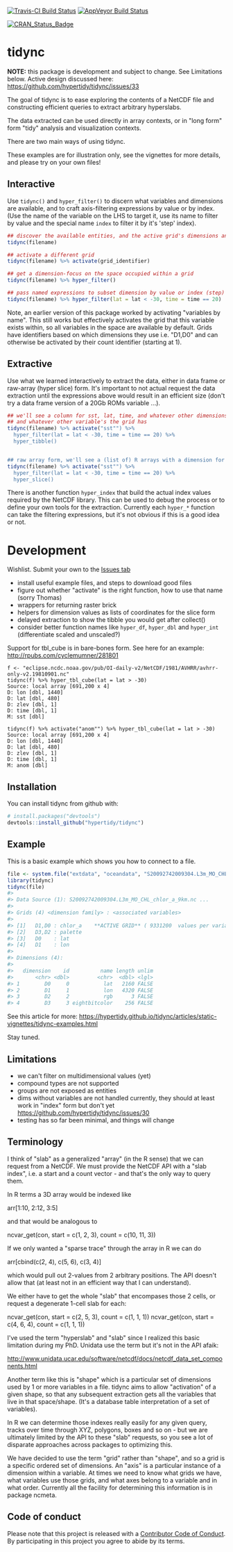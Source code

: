 
<!-- README.md is generated from README.Rmd. Please edit that file -->
[![Travis-CI Build Status](https://travis-ci.org/hypertidy/tidync.svg?branch=master)](https://travis-ci.org/hypertidy/tidync) [![AppVeyor Build Status](https://ci.appveyor.com/api/projects/status/github/hypertidy/tidync?branch=master&svg=true)](https://ci.appveyor.com/project/hypertidy/tidync)

[![CRAN\_Status\_Badge](http://www.r-pkg.org/badges/version/tidync)](https://cran.r-project.org/package=tidync)

tidync
======

**NOTE:** this package is development and subject to change. See Limitations below. Active design discussed here: <https://github.com/hypertidy/tidync/issues/33>

The goal of tidync is to ease exploring the contents of a NetCDF file and constructing efficient queries to extract arbitrary hyperslabs.

The data extracted can be used directly in array contexts, or in "long form" form "tidy" analysis and visualization contexts.

There are two main ways of using tidync.

These examples are for illustration only, see the vignettes for more details, and please try on your own files!

Interactive
-----------

Use `tidync()` and `hyper_filter()` to discern what variables and dimensions are available, and to craft axis-filtering expressions by value or by index. (Use the name of the variable on the LHS to target it, use its name to filter by value and the special name `index` to filter it by it's 'step' index).

``` r
## discover the available entities, and the active grid's dimensions and variables
tidync(filename)

## activate a different grid
tidync(filename) %>% activate(grid_identifier)

## get a dimension-focus on the space occupied within a grid
tidync(filename) %>% hyper_filter()

## pass named expressions to subset dimension by value or index (step)
tidync(filename) %>% hyper_filter(lat = lat < -30, time = time == 20)
```

Note, an earlier version of this package worked by activating "variables by name". This still works but effectively activates the grid that this variable exists within, so all variables in the space are available by default. Grids have identifiers based on which dimensions they use i.e. "D1,D0" and can otherwise be activated by their count identifier (starting at 1).

Extractive
----------

Use what we learned interactively to extract the data, either in data frame or raw-array (hyper slice) form. It's important to not actual request the data extraction until the expressions above would result in an efficient size (don't try a data frame version of a 20Gb ROMs variable ...).

``` r
## we'll see a column for sst, lat, time, and whatever other dimensions sst has
## and whatever other variable's the grid has
tidync(filename) %>% activate("sst"") %>% 
  hyper_filter(lat = lat < -30, time = time == 20) %>% 
  hyper_tibble()


## raw array form, we'll see a (list of) R arrays with a dimension for each seen by tidync(filename) %>% activate("sst"")
tidync(filename) %>% activate("sst"") %>% 
  hyper_filter(lat = lat < -30, time = time == 20) %>% 
  hyper_slice()
```

There is another function `hyper_index` that build the actual index values required by the NetCDF library. This can be used to debug the process or to define your own tools for the extraction. Currently each `hyper_*` function can take the filtering expressions, but it's not obvious if this is a good idea or not.

Development
===========

Wishlist. Submit your own to the [Issues tab](https://github.com/hypertidy/tidync)

-   install useful example files, and steps to download good files
-   figure out whether "activate" is the right function, how to use that name (sorry Thomas)
-   wrappers for returning raster brick
-   helpers for dimension values as lists of coordinates for the slice form
-   delayed extraction to show the tibble you would get after collect()
-   consider better function names like `hyper_df`, `hyper_dbl` and `hyper_int` (differentiate scaled and unscaled?)

Support for tbl\_cube is in bare-bones form. See here for an example: <http://rpubs.com/cyclemumner/281801>

    f <- "eclipse.ncdc.noaa.gov/pub/OI-daily-v2/NetCDF/1981/AVHRR/avhrr-only-v2.19810901.nc"
    tidync(f) %>% hyper_tbl_cube(lat = lat > -30)
    Source: local array [691,200 x 4]
    D: lon [dbl, 1440]
    D: lat [dbl, 480]
    D: zlev [dbl, 1]
    D: time [dbl, 1]
    M: sst [dbl]

    tidync(f) %>% activate("anom"") %>% hyper_tbl_cube(lat = lat > -30)
    Source: local array [691,200 x 4]
    D: lon [dbl, 1440]
    D: lat [dbl, 480]
    D: zlev [dbl, 1]
    D: time [dbl, 1]
    M: anom [dbl]

Installation
------------

You can install tidync from github with:

``` r
# install.packages("devtools")
devtools::install_github("hypertidy/tidync")
```

Example
-------

This is a basic example which shows you how to connect to a file.

``` r
file <- system.file("extdata", "oceandata", "S20092742009304.L3m_MO_CHL_chlor_a_9km.nc", package = "tidync")
library(tidync)
tidync(file) 
#> 
#> Data Source (1): S20092742009304.L3m_MO_CHL_chlor_a_9km.nc ...
#> 
#> Grids (4) <dimension family> : <associated variables> 
#> 
#> [1]   D1,D0 : chlor_a    **ACTIVE GRID** ( 9331200  values per variable)
#> [2]   D3,D2 : palette
#> [3]   D0    : lat
#> [4]   D1    : lon
#> 
#> Dimensions (4): 
#>   
#>   dimension    id          name length unlim 
#>       <chr> <dbl>         <chr>  <dbl> <lgl> 
#> 1        D0     0           lat   2160 FALSE 
#> 2        D1     1           lon   4320 FALSE 
#> 3        D2     2           rgb      3 FALSE 
#> 4        D3     3 eightbitcolor    256 FALSE
```

See this article for more: <https://hypertidy.github.io/tidync/articles/static-vignettes/tidync-examples.html>

Stay tuned.

Limitations
-----------

-   we can't filter on multidimensional values (yet)
-   compound types are not supported
-   groups are not exposed as entities
-   dims without variables are not handled currently, they should at least work in "index" form but don't yet <https://github.com/hypertidy/tidync/issues/30>
-   testing has so far been minimal, and things will change

Terminology
-----------

I think of "slab" as a generalized "array" (in the R sense) that we can request from a NetCDF. We must provide the NetCDF API with a "slab index", i.e. a start and a count vector - and that's the only way to query them.

In R terms a 3D array would be indexed like

arr\[1:10, 2:12, 3:5\]

and that would be analogous to

ncvar\_get(con, start = c(1, 2, 3), count = c(10, 11, 3))

If we only wanted a "sparse trace" through the array in R we can do

arr\[cbind(c(2, 4), c(5, 6), c(3, 4)\]

which would pull out 2-values from 2 arbitrary positions. The API doesn't allow that (at least not in an efficient way that I can understand).

We either have to get the whole "slab" that encompases those 2 cells, or request a degenerate 1-cell slab for each:

ncvar\_get(con, start = c(2, 5, 3), count = c(1, 1, 1)) ncvar\_get(con, start = c(4, 6, 4), count = c(1, 1, 1))

I've used the term "hyperslab" and "slab" since I realized this basic limitation during my PhD. Unidata use the term but it's not in the API afaik:

<http://www.unidata.ucar.edu/software/netcdf/docs/netcdf_data_set_components.html>

Another term like this is "shape" which is a particular set of dimensions used by 1 or more variables in a file. tidync aims to allow "activation" of a given shape, so that any subsequent extraction gets all the variables that live in that space/shape. (It's a database table interpretation of a set of variables).

In R we can determine those indexes really easily for any given query, tracks over time through XYZ, polygons, boxes and so on - but we are ultimately limited by the API to these "slab" requests, so you see a lot of disparate approaches across packages to optimizing this.

We have decided to use the term "grid" rather than "shape", and so a grid is a specific ordered set of dimensions. An "axis" is a particular instance of a dimension within a variable. At times we need to know what grids we have, what variables use those grids, and what axes belong to a variable and in what order. Currently all the facility for determining this information is in package ncmeta.

Code of conduct
---------------

Please note that this project is released with a [Contributor Code of Conduct](CONDUCT.md). By participating in this project you agree to abide by its terms.
